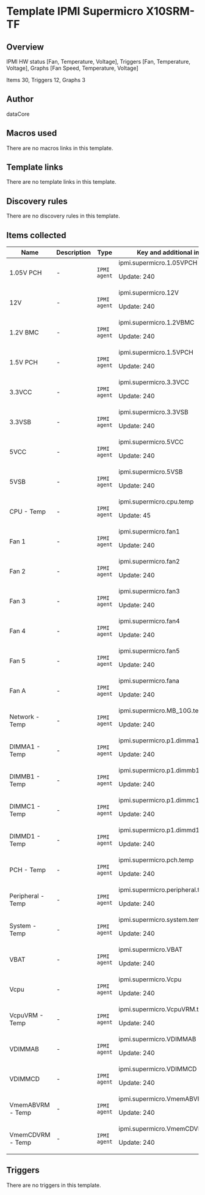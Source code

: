 # Template IPMI Supermicro X10SRM-TF

## Overview


IPMI HW status [Fan, Temperature, Voltage], Triggers [Fan, Temperature, Voltage], Graphs [Fan Speed, Temperature, Voltage]


Items 30, Triggers 12, Graphs 3


## Author

dataCore

## Macros used

There are no macros links in this template.

## Template links

There are no template links in this template.

## Discovery rules

There are no discovery rules in this template.

## Items collected

|Name|Description|Type|Key and additional info|
|----|-----------|----|----|
|1.05V PCH|<p>-</p>|`IPMI agent`|ipmi.supermicro.1.05VPCH<p>Update: 240</p>|
|12V|<p>-</p>|`IPMI agent`|ipmi.supermicro.12V<p>Update: 240</p>|
|1.2V BMC|<p>-</p>|`IPMI agent`|ipmi.supermicro.1.2VBMC<p>Update: 240</p>|
|1.5V PCH|<p>-</p>|`IPMI agent`|ipmi.supermicro.1.5VPCH<p>Update: 240</p>|
|3.3VCC|<p>-</p>|`IPMI agent`|ipmi.supermicro.3.3VCC<p>Update: 240</p>|
|3.3VSB|<p>-</p>|`IPMI agent`|ipmi.supermicro.3.3VSB<p>Update: 240</p>|
|5VCC|<p>-</p>|`IPMI agent`|ipmi.supermicro.5VCC<p>Update: 240</p>|
|5VSB|<p>-</p>|`IPMI agent`|ipmi.supermicro.5VSB<p>Update: 240</p>|
|CPU - Temp|<p>-</p>|`IPMI agent`|ipmi.supermicro.cpu.temp<p>Update: 45</p>|
|Fan 1|<p>-</p>|`IPMI agent`|ipmi.supermicro.fan1<p>Update: 240</p>|
|Fan 2|<p>-</p>|`IPMI agent`|ipmi.supermicro.fan2<p>Update: 240</p>|
|Fan 3|<p>-</p>|`IPMI agent`|ipmi.supermicro.fan3<p>Update: 240</p>|
|Fan 4|<p>-</p>|`IPMI agent`|ipmi.supermicro.fan4<p>Update: 240</p>|
|Fan 5|<p>-</p>|`IPMI agent`|ipmi.supermicro.fan5<p>Update: 240</p>|
|Fan A|<p>-</p>|`IPMI agent`|ipmi.supermicro.fana<p>Update: 240</p>|
|Network - Temp|<p>-</p>|`IPMI agent`|ipmi.supermicro.MB_10G.temp<p>Update: 240</p>|
|DIMMA1 - Temp|<p>-</p>|`IPMI agent`|ipmi.supermicro.p1.dimma1.temp<p>Update: 240</p>|
|DIMMB1 - Temp|<p>-</p>|`IPMI agent`|ipmi.supermicro.p1.dimmb1.temp<p>Update: 240</p>|
|DIMMC1 - Temp|<p>-</p>|`IPMI agent`|ipmi.supermicro.p1.dimmc1.temp<p>Update: 240</p>|
|DIMMD1 - Temp|<p>-</p>|`IPMI agent`|ipmi.supermicro.p1.dimmd1.temp<p>Update: 240</p>|
|PCH - Temp|<p>-</p>|`IPMI agent`|ipmi.supermicro.pch.temp<p>Update: 240</p>|
|Peripheral - Temp|<p>-</p>|`IPMI agent`|ipmi.supermicro.peripheral.temp<p>Update: 240</p>|
|System - Temp|<p>-</p>|`IPMI agent`|ipmi.supermicro.system.temp<p>Update: 240</p>|
|VBAT|<p>-</p>|`IPMI agent`|ipmi.supermicro.VBAT<p>Update: 240</p>|
|Vcpu|<p>-</p>|`IPMI agent`|ipmi.supermicro.Vcpu<p>Update: 240</p>|
|VcpuVRM - Temp|<p>-</p>|`IPMI agent`|ipmi.supermicro.VcpuVRM.temp<p>Update: 240</p>|
|VDIMMAB|<p>-</p>|`IPMI agent`|ipmi.supermicro.VDIMMAB<p>Update: 240</p>|
|VDIMMCD|<p>-</p>|`IPMI agent`|ipmi.supermicro.VDIMMCD<p>Update: 240</p>|
|VmemABVRM - Temp|<p>-</p>|`IPMI agent`|ipmi.supermicro.VmemABVRM.temp<p>Update: 240</p>|
|VmemCDVRM - Temp|<p>-</p>|`IPMI agent`|ipmi.supermicro.VmemCDVRM.temp<p>Update: 240</p>|
## Triggers

There are no triggers in this template.

